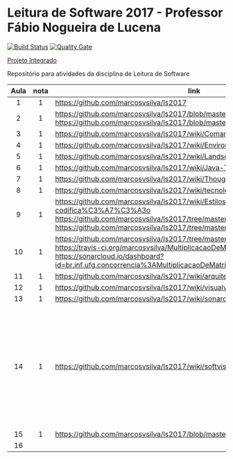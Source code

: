 # Leitura de Software 2017 - Professor Fábio Nogueira de Lucena

[![Build Status](https://travis-ci.org/marcosvsilva/MultiplicacaoDeMatrizes.svg?branch=master)](https://travis-ci.org/marcosvsilva/MultiplicacaoDeMatrizes)
[![Quality Gate](https://sonarqube.com/api/badges/gate?key=br.inf.ufg.concorrencia%3AMultiplicacaoDeMatrizes)](https://sonarcloud.io/dashboard?id=br.inf.ufg.concorrencia%3AMultiplicacaoDeMatrizes)

[Projeto Integrado](https://github.com/marcosvsilva/MultiplicacaoDeMatrizes)

Repositório para atividades da disciplina de Leitura de Software


| Aula  | nota | link | comentário  |
|:-:|:-:|---|:-:|
| 1  | 1 | https://github.com/marcosvsilva/ls2017  |   |
| 2  | 1 | https://github.com/marcosvsilva/ls2017/blob/master/listas/PDF/ResolucaoLista1.pdf <br> https://github.com/marcosvsilva/ls2017/blob/master/listas/PDF/ResolucaoLista2.pdf |   |
| 3  | 1 | https://github.com/marcosvsilva/ls2017/wiki/Comandos |   |
| 4  | 1 | https://github.com/marcosvsilva/ls2017/wiki/Environment |   |
| 5  | 1 | https://github.com/marcosvsilva/ls2017/wiki/Landscape |   |
| 6  | 1 | https://github.com/marcosvsilva/ls2017/wiki/Java-Tools-and-Technologies-2016 |   |
| 7  | 1 | https://github.com/marcosvsilva/ls2017/wiki/ThoughtWorks |   |
| 8  | 1 | https://github.com/marcosvsilva/ls2017/wiki/tecnologiasThoughtworks |   |
| 9  | 1 | https://github.com/marcosvsilva/ls2017/wiki/Estilos-e-padr%C3%B5es-de-codifica%C3%A7%C3%A3o <br> https://github.com/marcosvsilva/ls2017/tree/master/analise-estatica/checkstyle <br> https://github.com/marcosvsilva/ls2017/tree/master/analise-estatica2/pmd |   |
| 10  | 1 | https://github.com/marcosvsilva/ls2017/tree/master/javancss <br> https://travis-ci.org/marcosvsilva/MultiplicacaoDeMatrizes <br> https://sonarcloud.io/dashboard?id=br.inf.ufg.concorrencia%3AMultiplicacaoDeMatrizes |   |
| 11  | 1 | https://github.com/marcosvsilva/ls2017/wiki/arquitetura |   |
| 12  | 1 | https://github.com/marcosvsilva/ls2017/wiki/visualvm |   |
| 13  | 1 | https://github.com/marcosvsilva/ls2017/wiki/sonarcloud |   |
| 14  | 1 | https://github.com/marcosvsilva/ls2017/wiki/softvis3d  | A ferramenta poderia ter sido executada em um projeto de maior volume e complexidade para adquirir uma maior experiência com a ferramenta |
| 15  | 1 | https://github.com/marcosvsilva/ls2017/blob/master/README.md |   |
| 16  |   |   |   |
